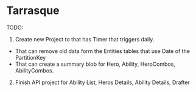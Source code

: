 # Tarrasque

TODO:
1. Create new Project to that has Timer that triggers daily.
- That can remove old data form the Entities tables that use Date of the PartitionKey
- That can create a summary blob for Hero, Ability, HeroCombos, AbilityCombos.
2. Finish API project for Ability List, Heros Details, Ability Details, Drafter